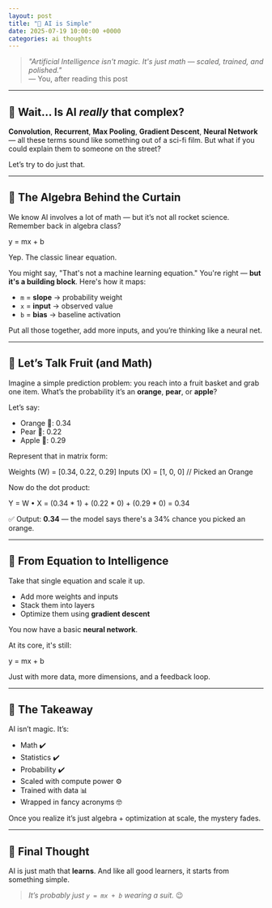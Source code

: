```yaml
---
layout: post
title: "🧠 AI is Simple"
date: 2025-07-19 10:00:00 +0000
categories: ai thoughts
---
```


> _"Artificial Intelligence isn't magic. It's just math — scaled, trained, and polished."_  
> — You, after reading this post

---

## 🤖 Wait... Is AI *really* that complex?

**Convolution**, **Recurrent**, **Max Pooling**, **Gradient Descent**, **Neural Network** — all these terms sound like something out of a sci-fi film. But what if you could explain them to someone on the street?

Let’s try to do just that.

---

## 🧮 The Algebra Behind the Curtain

We know AI involves a lot of math — but it’s not all rocket science. Remember back in algebra class?

y = mx + b


Yep. The classic linear equation.

You might say, "That's not a machine learning equation." You're right — **but it's a building block**. Here's how it maps:

- `m` = **slope** → probability weight  
- `x` = **input** → observed value  
- `b` = **bias** → baseline activation

Put all those together, add more inputs, and you’re thinking like a neural net.

---

## 🍊 Let’s Talk Fruit (and Math)

Imagine a simple prediction problem: you reach into a fruit basket and grab one item. What’s the probability it’s an **orange**, **pear**, or **apple**?

Let’s say:

- Orange 🍊: 0.34  
- Pear 🍐: 0.22  
- Apple 🍎: 0.29

Represent that in matrix form:

Weights (W) = [0.34, 0.22, 0.29]
Inputs (X) = [1, 0, 0] // Picked an Orange


Now do the dot product:

Y = W • X = (0.34 * 1) + (0.22 * 0) + (0.29 * 0) = 0.34


✅ Output: **0.34** — the model says there's a 34% chance you picked an orange.

---

## 🧠 From Equation to Intelligence

Take that single equation and scale it up.

- Add more weights and inputs  
- Stack them into layers  
- Optimize them using **gradient descent**

You now have a basic **neural network**.

At its core, it's still:

y = mx + b


Just with more data, more dimensions, and a feedback loop.

---

## 🎯 The Takeaway

AI isn’t magic. It’s:

- Math ✔️  
- Statistics ✔️  
- Probability ✔️  
- Scaled with compute power ⚙️  
- Trained with data 📊  
- Wrapped in fancy acronyms 🤓

Once you realize it’s just algebra + optimization at scale, the mystery fades.

---

## 🚀 Final Thought

AI is just math that **learns**. And like all good learners, it starts from something simple.

> _It’s probably just `y = mx + b` wearing a suit._ 😉